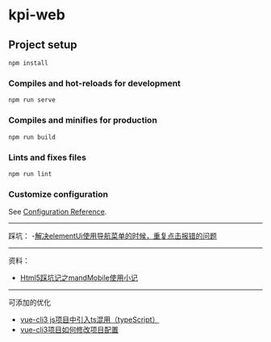 # kpi-web

## Project setup
```
npm install
```

### Compiles and hot-reloads for development
```
npm run serve
```

### Compiles and minifies for production
```
npm run build
```

### Lints and fixes files
```
npm run lint
```

### Customize configuration
See [Configuration Reference](https://cli.vuejs.org/config/).


---------

踩坑：
-[解决elementUi使用导航菜单的时候，重复点击报错的问题](https://msd.misuland.com/pd/4146263948980651421)

---------

资料：

- [Html5踩坑记之mandMobile使用小记](https://www.jb51.net/html5/718647.html)

---------

可添加的优化

- [vue-cli3 js项目中引入ts混用（typeScript）](https://www.cnblogs.com/zhongchao666/p/11207117.html)
- [vue-cli3项目如何修改项目配置](https://www.jianshu.com/p/356f78773f11)